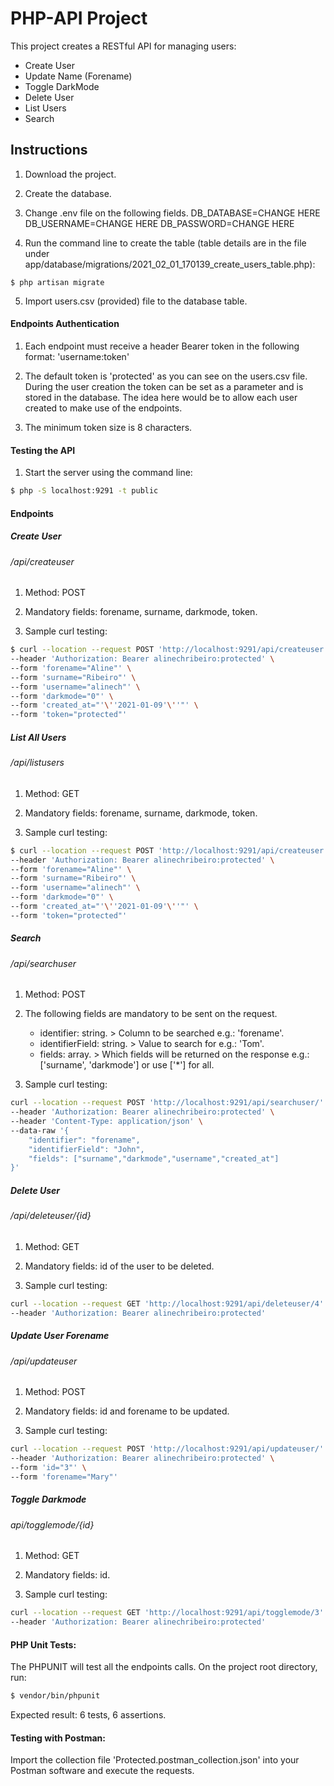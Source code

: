 # PHP-API Project 
This project creates a RESTful API for managing users: 
- Create User
- Update Name (Forename)
- Toggle DarkMode
- Delete User
- List Users
- Search 

## Instructions

1. Download the project.

2. Create the database.

3. Change .env file on the following fields. 
DB_DATABASE=CHANGE HERE
DB_USERNAME=CHANGE HERE
DB_PASSWORD=CHANGE HERE

4. Run the command line to create the table (table details are in the file under app/database/migrations/2021_02_01_170139_create_users_table.php):
```
$ php artisan migrate
```
5. Import users.csv (provided) file to the database table.

#### Endpoints Authentication

1. Each endpoint must receive a header Bearer token in the following format: 'username:token'

2. The default token is 'protected' as you can see on the users.csv file. During the user creation the token can be set as a parameter and is stored in the database. The idea here would be to allow each user created to make use of the endpoints. 

3. The minimum token size is 8 characters.


#### Testing the API

1. Start the server using the command line:

```bash
$ php -S localhost:9291 -t public 
```

#### Endpoints
 
##### Create User

###### /api/createuser

1. Method: POST

2. Mandatory fields: forename, surname, darkmode, token.

3. Sample curl testing:
```bash
$ curl --location --request POST 'http://localhost:9291/api/createuser' \
--header 'Authorization: Bearer alinechribeiro:protected' \
--form 'forename="Aline"' \
--form 'surname="Ribeiro"' \
--form 'username="alinech"' \
--form 'darkmode="0"' \
--form 'created_at="'\''2021-01-09'\''"' \
--form 'token="protected"'
```

##### List All Users

###### /api/listusers

1. Method: GET

2. Mandatory fields: forename, surname, darkmode, token.

3. Sample curl testing:
```bash
$ curl --location --request POST 'http://localhost:9291/api/createuser' \
--header 'Authorization: Bearer alinechribeiro:protected' \
--form 'forename="Aline"' \
--form 'surname="Ribeiro"' \
--form 'username="alinech"' \
--form 'darkmode="0"' \
--form 'created_at="'\''2021-01-09'\''"' \
--form 'token="protected"'
```

##### Search

###### /api/searchuser

1. Method: POST

2. The following fields are mandatory to be sent on the request.
	*  identifier: string. > Column to be searched e.g.: 'forename'.
	*  identifierField: string. > Value to search for e.g.: 'Tom'.
	*  fields: array. > Which fields will be returned on the response e.g.: ['surname', 'darkmode'] or use ['*'] for all.

3. Sample curl testing:
```bash
curl --location --request POST 'http://localhost:9291/api/searchuser/' \
--header 'Authorization: Bearer alinechribeiro:protected' \
--header 'Content-Type: application/json' \
--data-raw '{
    "identifier": "forename",
    "identifierField": "John",
    "fields": ["surname","darkmode","username","created_at"]
}'
```

##### Delete User

###### /api/deleteuser/{id}

1. Method: GET

2. Mandatory fields: id of the user to be deleted.

3. Sample curl testing:
```bash
curl --location --request GET 'http://localhost:9291/api/deleteuser/4' \
--header 'Authorization: Bearer alinechribeiro:protected'
```

##### Update User Forename

###### /api/updateuser

1. Method: POST

2. Mandatory fields: id and forename to be updated.

3. Sample curl testing:
```bash
curl --location --request POST 'http://localhost:9291/api/updateuser/' \
--header 'Authorization: Bearer alinechribeiro:protected' \
--form 'id="3"' \
--form 'forename="Mary"'
```

##### Toggle Darkmode

###### api/togglemode/{id}

1. Method: GET

2. Mandatory fields: id.

3. Sample curl testing:
```bash
curl --location --request GET 'http://localhost:9291/api/togglemode/3' \
--header 'Authorization: Bearer alinechribeiro:protected'
```
	
#### PHP Unit Tests: 
The PHPUNIT will test all the endpoints calls.
On the project root directory, run: 
```bash
$ vendor/bin/phpunit
```

Expected result: 6 tests, 6 assertions.

#### Testing with Postman:

Import the collection file 'Protected.postman_collection.json' into your Postman software and execute the requests. 
